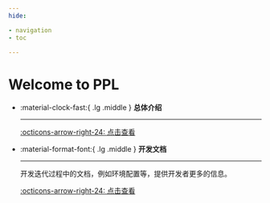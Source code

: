 ```yaml
---
hide:

- navigation
- toc

---
```


# Welcome to <EN> PPL

<div class="grid cards" markdown>

-   :material-clock-fast:{ .lg .middle } **总体介绍**

    ---
    
    [:octicons-arrow-right-24: 点击查看](./introduce/)


-   :material-format-font:{ .lg .middle } __开发文档__

    ---

    开发迭代过程中的文档，例如环境配置等，提供开发者更多的信息。

    [:octicons-arrow-right-24: 点击查看](./developer-guide/)

</div>

